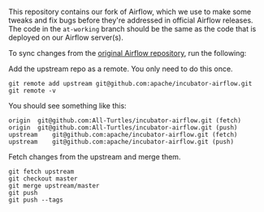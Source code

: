 This repository contains our fork of Airflow, which we use to make some tweaks and fix bugs before they're addressed in official Airflow releases. The code in the `at-working` branch should be the same as the code that is deployed on our Airflow server(s).

To sync changes from the [original Airflow repository](https://github.com/apache/incubator-airflow), run the following:

Add the upstream repo as a remote. You only need to do this once.
```
git remote add upstream git@github.com:apache/incubator-airflow.git
git remote -v
```

You should see something like this:
```
origin	git@github.com:All-Turtles/incubator-airflow.git (fetch)
origin	git@github.com:All-Turtles/incubator-airflow.git (push)
upstream	git@github.com:apache/incubator-airflow.git (fetch)
upstream	git@github.com:apache/incubator-airflow.git (push)
```

Fetch changes from the upstream and merge them.
```
git fetch upstream
git checkout master
git merge upstream/master
git push
git push --tags
```
